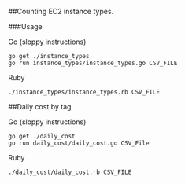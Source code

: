 ##Counting EC2 instance types.

###Usage

Go (sloppy instructions)

    go get ./instance_types
    go run instance_types/instance_types.go CSV_FILE

Ruby

    ./instance_types/instance_types.rb CSV_FILE

##Daily cost by tag

Go (sloppy instructions)

    go get ./daily_cost
    go run daily_cost/daily_cost.go CSV_File

Ruby

    ./daily_cost/daily_cost.rb CSV_FILE
